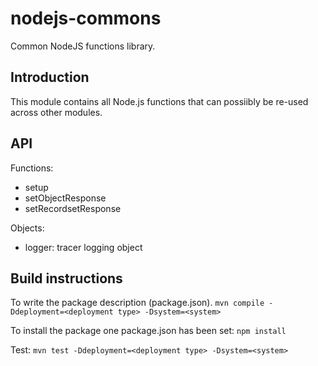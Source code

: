nodejs-commons
==============

Common NodeJS functions library.

Introduction
------------

This module contains all Node.js functions that can possiibly be re-used across other modules.


API
---

Functions:
* setup
* setObjectResponse
* setRecordsetResponse

Objects:
* logger: tracer logging object


Build instructions
------------------

To write the package description (package.json).
  `mvn compile -Ddeployment=<deployment type> -Dsystem=<system>`

  
To install the package one package.json has been set:
  `npm install`

Test:
  `mvn test -Ddeployment=<deployment type> -Dsystem=<system>`

  

